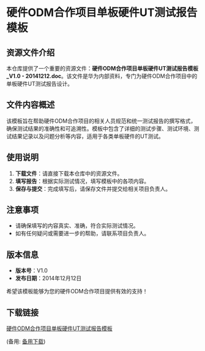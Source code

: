 # 硬件ODM合作项目单板硬件UT测试报告模板

## 资源文件介绍

本仓库提供了一个重要的资源文件：**硬件ODM合作项目单板硬件UT测试报告模板_V1.0 - 20141212.doc**。该文件是华为内部资料，专门为硬件ODM合作项目中的单板硬件UT测试报告设计。

## 文件内容概述

该模板旨在帮助硬件ODM合作项目的相关人员规范和统一测试报告的撰写格式，确保测试结果的准确性和可追溯性。模板中包含了详细的测试步骤、测试环境、测试结果记录以及问题分析等内容，适用于各类单板硬件的UT测试。

## 使用说明

1. **下载文件**：请直接下载本仓库中的资源文件。
2. **填写报告**：根据实际测试情况，填写模板中的各项内容。
3. **保存与提交**：完成填写后，请保存文件并提交给相关项目负责人。

## 注意事项

- 请确保填写的内容真实、准确，符合实际测试情况。
- 如有任何疑问或需要进一步的帮助，请联系项目负责人。

## 版本信息

- **版本号**：V1.0
- **发布日期**：2014年12月12日

希望该模板能够为您的硬件ODM合作项目提供有效的支持！

## 下载链接
[硬件ODM合作项目单板硬件UT测试报告模板](https://pan.quark.cn/s/815c74d646bf) 

(备用: [备用下载](https://pan.baidu.com/s/1uwrtzW1ZdOctKfO-V4GlsQ?pwd=1234))
